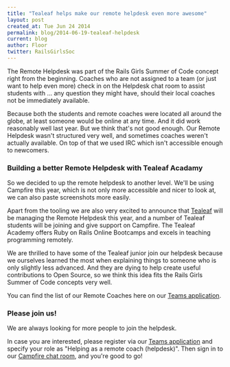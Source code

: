 ```yaml
---
title: "Tealeaf helps make our remote helpdesk even more awesome"
layout: post
created_at: Tue Jun 24 2014
permalink: blog/2014-06-19-tealeaf-helpdesk
current: blog
author: Floor
twitter: RailsGirlsSoc
---
```


The Remote Helpdesk was part of the Rails Girls Summer of Code concept right from the beginning. Coaches who are not assigned to a team (or just want to help even more) check in on the Helpdesk chat room to assist students with ... any question they might have, should their local coaches not be immediately available.

Because both the students and remote coaches were located all around the globe, at least someone would be online at any time. And it did work reasonably well last year. But we think that's not good enough. Our Remote Helpdesk wasn't structured very well, and sometimes coaches weren't actually available. On top of that we used IRC which isn't accessible enough to newcomers.

### Building a better Remote Helpdesk with Tealeaf Acadamy

So we decided to up the remote helpdesk to another level. We'll be using Campfire this year, which is not only more accessible and nicer to look at, we can also paste screenshots more easily.

Apart from the tooling we are also very excited to announce that [Tealeaf](http://www.gotealeaf.com/) will be managing the Remote Helpdesk this year, and a number of Tealeaf students will be joining and give support on Campfire. The Tealeaf Academy offers Ruby on Rails Online Bootcamps and excels in teaching programming remotely.

We are thrilled to have some of the Tealeaf junior join our helpdesk because we ourselves learned the most when explaining things to someone who is only slightly less advanced. And they are dying to help create useful contributions to Open Source, so we think this idea fits the Rails Girls Summer of Code concepts very well.

You can find the list of our Remote Coaches here on our [Teams application](http://teams.railsgirlssummerofcode.org/).

### Please join us!

We are always looking for more people to join the helpdesk.

In case you are interested, please register via our [Teams application](http://teams.railsgirlssummerofcode.org/) and specify your role as "Helping as a remote coach (helpdesk)". Then sign in to our [Campfire chat room](https://railsgirlssummerofcode.campfirenow.com/33c5b), and you're good to go!